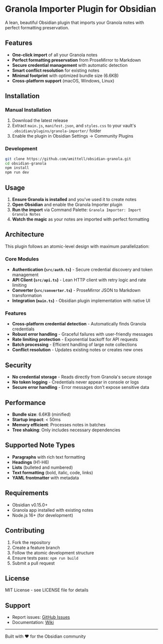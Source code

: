 # Granola Importer Plugin for Obsidian

A lean, beautiful Obsidian plugin that imports your Granola notes with perfect formatting preservation.

## Features

- **One-click import** of all your Granola notes
- **Perfect formatting preservation** from ProseMirror to Markdown
- **Secure credential management** with automatic detection
- **Smart conflict resolution** for existing notes
- **Minimal footprint** with optimized bundle size (6.6KB)
- **Cross-platform support** (macOS, Windows, Linux)

## Installation

### Manual Installation

1. Download the latest release
2. Extract `main.js`, `manifest.json`, and `styles.css` to your vault's `.obsidian/plugins/granola-importer/` folder
3. Enable the plugin in Obsidian Settings → Community Plugins

### Development

```bash
git clone https://github.com/amittell/obsidian-granola.git
cd obsidian-granola
npm install
npm run dev
```

## Usage

1. **Ensure Granola is installed** and you've used it to create notes
2. **Open Obsidian** and enable the Granola Importer plugin
3. **Run the import** via Command Palette: `Granola Importer: Import Granola Notes`
4. **Watch the magic** as your notes are imported with perfect formatting

## Architecture

This plugin follows an atomic-level design with maximum parallelization:

### Core Modules

- **Authentication (`src/auth.ts`)** - Secure credential discovery and token management
- **API Client (`src/api.ts`)** - Lean HTTP client with retry logic and rate limiting
- **Converter (`src/converter.ts`)** - ProseMirror JSON to Markdown transformation
- **Integration (`main.ts`)** - Obsidian plugin implementation with native UI

### Features

- **Cross-platform credential detection** - Automatically finds Granola credentials
- **Robust error handling** - Graceful failures with user-friendly messages
- **Rate limiting protection** - Exponential backoff for API requests
- **Batch processing** - Efficient handling of large note collections
- **Conflict resolution** - Updates existing notes or creates new ones

## Security

- **No credential storage** - Reads directly from Granola's secure storage
- **No token logging** - Credentials never appear in console or logs
- **Secure error handling** - Error messages don't expose sensitive data

## Performance

- **Bundle size**: 6.6KB (minified)
- **Startup impact**: < 50ms
- **Memory efficient**: Processes notes in batches
- **Tree shaking**: Only includes necessary dependencies

## Supported Note Types

- **Paragraphs** with rich text formatting
- **Headings** (H1-H6)
- **Lists** (bulleted and numbered)
- **Text formatting** (bold, italic, code, links)
- **YAML frontmatter** with metadata

## Requirements

- Obsidian v0.15.0+
- Granola app installed with existing notes
- Node.js 16+ (for development)

## Contributing

1. Fork the repository
2. Create a feature branch
3. Follow the atomic development structure
4. Ensure tests pass: `npm run build`
5. Submit a pull request

## License

MIT License - see LICENSE file for details

## Support

- Report issues: [GitHub Issues](https://github.com/amittell/obsidian-granola/issues)
- Documentation: [Wiki](https://github.com/amittell/obsidian-granola/wiki)

---

Built with ❤️ for the Obsidian community
